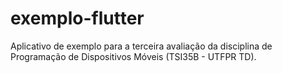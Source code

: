 # exemplo-flutter
 Aplicativo de exemplo para a terceira avaliação da disciplina de Programação de Dispositivos Móveis (TSI35B - UTFPR TD).
